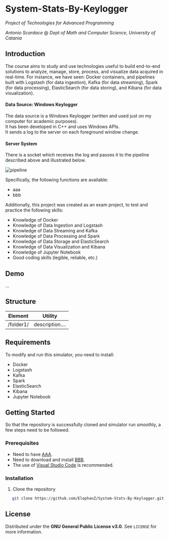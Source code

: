 # System-Stats-By-Keylogger
_Project of Technologies for Advanced Programming_

_Antonio Scardace_ @ 
_Dept of Math and Computer Science, University of Catania_

## Introduction

The course aims to study and use technologies useful to build end-to-end solutions to analyze, manage, store, process, and visualize data acquired in real-time. For instance, we have seen: Docker containers, and pipelines built with Logstash (for data ingestion), Kafka (for data streaming), Spark (for data processing), ElasticSearch (for data storing), and Kibana (for data visualization). 

#### Data Source: Windows Keylogger

The data source is a Windows Keylogger (written and used just on my computer for academic purposes). <br/>
It has been developed in C++ and uses Windows APIs.<br/>
It sends a log to the server on each foreground window change.

#### Server System

There is a socket which receives the log and passes it to the pipeline described above and illustrated below.

![pipeline](/images/pipeline.jpg)

Specifically, the following functions are available:
* aaa
* bbb

Additionally, this project was created as an exam project, to test and practice the following skills:
* Knowledge of Docker
* Knowledge of Data Ingestion and Logstash
* Knowledge of Data Streaming and Kafka
* Knowledge of Data Processing and Spark 
* Knowledge of Data Storage and ElasticSearch
* Knowledge of Data Visualization and Kibana
* Knowledge of Jupyter Notebook
* Good coding skills (legible, reliable, etc.) 

## Demo

...

## Structure

Element | Utility
----- | -------
/folder1/ | description....

## Requirements

To modify and run this simulator, you need to install:
* Docker
* Logstash
* Kafka
* Spark
* ElasticSearch
* Kibana
* Jupyter Notebook

## Getting Started

So that the repository is successfully cloned and simulator run smoothly, a few steps need to be followed.

### Prerequisites

* Need to have [AAA](https://www.test.com/).
* Need to download and install [BBB](https://www.test2.it/).
* The use of [Visual Studio Code](https://code.visualstudio.com/download) is recommended.

### Installation

1. Clone the repository 
```sh
   git clone https://github.com/ElephanZ/System-Stats-By-Keylogger.git
``` 

## License

Distributed under the **GNU General Public License v3.0**. See ``` LICENSE ``` for more information.
